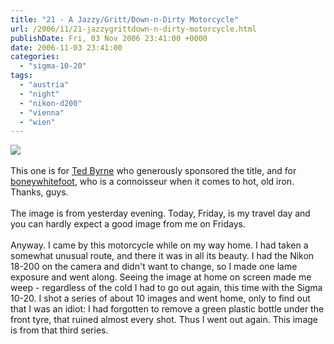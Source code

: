 ```yaml
---
title: "21 - A Jazzy/Gritt/Down-n-Dirty Motorcycle"
url: /2006/11/21-jazzygrittdown-n-dirty-motorcycle.html
publishDate: Fri, 03 Nov 2006 23:41:00 +0000
date: 2006-11-03 23:41:00
categories: 
  - "sigma-10-20"
tags: 
  - "austria"
  - "night"
  - "nikon-d200"
  - "vienna"
  - "wien"
---
```

<a href="https://d25zfm9zpd7gm5.cloudfront.net/1200x1200/2006/20061102_233844_ps.jpg"><img src="https://d25zfm9zpd7gm5.cloudfront.net/0600x0600/2006/20061102_233844_ps.jpg"/></a><br/><br/>This one is for <a href="http://homepage.mac.com/byrneprintmaker/">Ted Byrne</a> who generously sponsored the title, and for <a href="http://www.radiantvista.com/community/member.php?u=387">boneywhitefoot</a>, who is a connoisseur when it comes to hot, old iron. Thanks, guys.<br/><br/>The image is from yesterday evening. Today, Friday, is my travel day and you can hardly expect a good image from me on Fridays. <br/><br/>Anyway. I came by this motorcycle while on my way home. I had taken a somewhat unusual route, and there it was in all its beauty. I had the Nikon 18-200 on the camera and didn't want to change, so I made one lame exposure and  went along. Seeing the image at home on screen made me weep - regardless of the cold I had to go out again, this time with the Sigma 10-20. I shot a series of about 10 images and went home, only to find out that I was an idiot: I had forgotten to remove a green plastic bottle under the front tyre, that ruined almost every shot. Thus I went out again. This image is from that third series.
